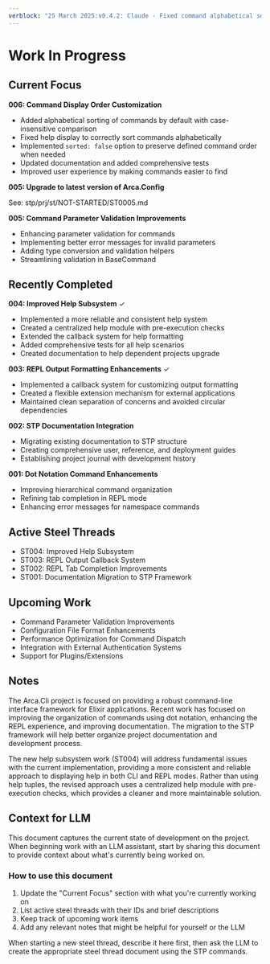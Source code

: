 ```yaml
---
verblock: "25 March 2025:v0.4.2: Claude - Fixed command alphabetical sorting implementation"
---
```

# Work In Progress

## Current Focus

**006: Command Display Order Customization**

- Added alphabetical sorting of commands by default with case-insensitive comparison
- Fixed help display to correctly sort commands alphabetically 
- Implemented `sorted: false` option to preserve defined command order when needed
- Updated documentation and added comprehensive tests
- Improved user experience by making commands easier to find

**005: Upgrade to latest version of Arca.Config**

See: stp/prj/st/NOT-STARTED/ST0005.md

**005: Command Parameter Validation Improvements**

- Enhancing parameter validation for commands
- Implementing better error messages for invalid parameters
- Adding type conversion and validation helpers
- Streamlining validation in BaseCommand

## Recently Completed

**004: Improved Help Subsystem** ✓

- Implemented a more reliable and consistent help system
- Created a centralized help module with pre-execution checks
- Extended the callback system for help formatting
- Added comprehensive tests for all help scenarios
- Created documentation to help dependent projects upgrade

**003: REPL Output Formatting Enhancements** ✓

- Implemented a callback system for customizing output formatting
- Created a flexible extension mechanism for external applications
- Maintained clean separation of concerns and avoided circular dependencies

**002: STP Documentation Integration**

- Migrating existing documentation to STP structure
- Creating comprehensive user, reference, and deployment guides
- Establishing project journal with development history

**001: Dot Notation Command Enhancements**

- Improving hierarchical command organization
- Refining tab completion in REPL mode
- Enhancing error messages for namespace commands

## Active Steel Threads

- ST004: Improved Help Subsystem
- ST003: REPL Output Callback System
- ST002: REPL Tab Completion Improvements
- ST001: Documentation Migration to STP Framework

## Upcoming Work

- Command Parameter Validation Improvements
- Configuration File Format Enhancements
- Performance Optimization for Command Dispatch
- Integration with External Authentication Systems
- Support for Plugins/Extensions

## Notes

The Arca.Cli project is focused on providing a robust command-line interface framework for Elixir applications. Recent work has focused on improving the organization of commands using dot notation, enhancing the REPL experience, and improving documentation. The migration to the STP framework will help better organize project documentation and development process.

The new help subsystem work (ST004) will address fundamental issues with the current implementation, providing a more consistent and reliable approach to displaying help in both CLI and REPL modes. Rather than using help tuples, the revised approach uses a centralized help module with pre-execution checks, which provides a cleaner and more maintainable solution.

## Context for LLM

This document captures the current state of development on the project. When beginning work with an LLM assistant, start by sharing this document to provide context about what's currently being worked on.

### How to use this document

1. Update the "Current Focus" section with what you're currently working on
2. List active steel threads with their IDs and brief descriptions
3. Keep track of upcoming work items
4. Add any relevant notes that might be helpful for yourself or the LLM

When starting a new steel thread, describe it here first, then ask the LLM to create the appropriate steel thread document using the STP commands.